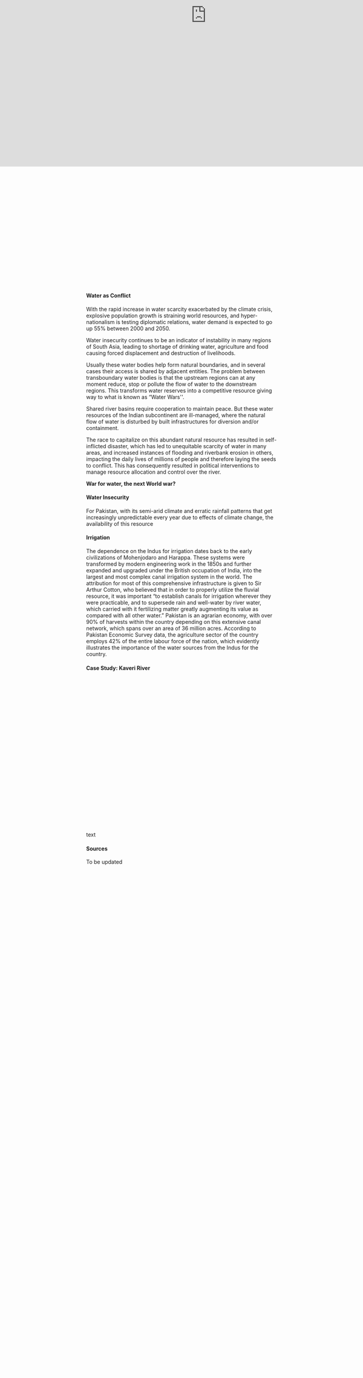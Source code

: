```yaml
---
layout: post
date:   2020-05-10
image: "/conflict_urbanism_sp2020/images/Hydropolitics/Untitled-1.jpg"
title:  "The Land of Sacred Waters: Hydropolitics in the Indian Subcontinent"
author: "Niharika Shekhawat, Pratibha Singh"
---
```



Water is one of the most basic needs for survival, but it also fuels commerce, trade and economic advancements. Water insecurity continues to be an indicator of instability in many regions of the Indian subcontinent, leading to shortage of drinking water, agriculture and food causing forced displacement and destruction of livelihoods. Usually these water bodies help form natural boundaries, and in several cases their access is shared by adjacent entities. The problem between transboundary water bodies is that the upstream regions can at any moment reduce, stop or pollute the flow of water to the downstream regions. This transforms water reserves into a competitive resource giving way to what is known as “Water World wars''. The theme of our project is to understand this hydropolitics in the Indian subcontinent, looking at the different scales of inter- and intra- hydropolitics and their varied repercussions.

This transforms water reserves into a competitive resource giving way to what is known as “***Water World wars***". The theme of our project is to understand this hydropolitics in the Indian subcontinent, looking at the different scales of inter- and intra- hydropolitics and their varied repercussions.

The river was no longer what appeared as “natural”, it had become the only lifeline for millions of people, separated by a politically charged line, giving birth to the volatile hydropolitics in the Indian subcontinent, and its varied repercussions at different scales between and within the nations.


#### Case Study : Indus River


On Feb 20 2019, India announced the decision to block the flow of water from three tributaries of the Indus river into Pakistan, days after the Pulwama terror attack in which 40 soldiers were killed in Kashmir by a suicide bomber from Pakistan.



<div class="iframe-column"><iframe src="https://www.arcgis.com/apps/MapJournal/index.html?appid=a901523dff224ec59a73930d1e98bd5f" style="position:absolute;top:0;left:-175;width:150%;height:800px;" frameborder="0" scrolling="no"></iframe></div>

  <br/>
  <br/>
  <br/>
  <br/>
  <br/>
  <br/>
  <br/>
  <br/>
  <br/>
  <br/>
  <br/>
  <br/>
  <br/>
  <br/>
  <br/>
  <br/>
  <br/>
  <br/>
  <br/>
  <br/>
  <br/>
  <br/>
  <br/>



#### Water as Conflict


With the rapid increase in water scarcity exacerbated by the climate crisis, explosive population growth is straining world resources, and hyper-nationalism is testing diplomatic relations, water demand is expected to go up 55% between 2000 and 2050.

Water insecurity continues to be an indicator of instability in many regions of South Asia, leading to shortage of drinking water, agriculture and food causing forced displacement and destruction of livelihoods. 

Usually these water bodies help form natural boundaries, and in several cases their access is shared by adjacent entities. The problem between transboundary water bodies is that the upstream regions can at any moment reduce, stop or pollute the flow of water to the downstream regions. This transforms water reserves into a competitive resource giving way to what is known as “Water Wars''. 

Shared river basins require cooperation to maintain peace. But these water resources of the Indian subcontinent are ill-managed, where the natural flow of water is disturbed by built infrastructures for diversion and/or containment. 

The race to capitalize on this abundant natural resource has resulted in self-inflicted disaster, which has led to unequitable scarcity of water in many areas, and increased instances of flooding and riverbank erosion in others, impacting the daily lives of millions of people and therefore laying the seeds to conflict. This has consequently resulted in political interventions to manage resource allocation and control over the river.

**War for water, the next World war?**


#### Water Insecurity


For Pakistan, with its semi-arid climate and erratic rainfall patterns that get increasingly unpredictable every year due to effects of climate change, the availability of this resource


#### Irrigation


The dependence on the Indus for irrigation dates back to the early civilizations of Mohenjodaro and Harappa. These systems were transformed by modern engineering work in the 1850s and further expanded and upgraded under the British occupation of India, into the largest and most complex canal irrigation system in the world. The attribution for most of this comprehensive infrastructure is given to Sir Arthur Cotton, who believed that in order to properly utilize the fluvial resource, it was important “to establish canals for irrigation wherever they were practicable, and to supersede rain and well-water by river water, which carried with it fertilizing matter greatly augmenting its value as compared with all other water.”
Pakistan is an agrarian economy, with over 90% of harvests within the country depending on this extensive canal network, which spans over an area of 36 million acres. According to Pakistan Economic Survey data, the agriculture sector of the country employs 42% of the entire labour force of the nation, which evidently illustrates the importance of the water sources from the Indus for the country. 


#### Case Study: Kaveri River

<div class="iframe-column"><iframe src="http://www.arcgis.com/apps/MapJournal/index.html?appid=27f210f1ba314d2e8cab294c724abba8" style="position:absolute;top:0;left:-175;width:150%;height:800px;" frameborder="0" scrolling="no"></iframe></div>

  <br/>
  <br/>
  <br/>
  <br/>
  <br/>
  <br/>
  <br/>
  <br/>
  <br/>
  <br/>
  <br/>
  <br/>
  <br/>
  <br/>
  <br/>
  <br/>
  <br/>
  <br/>
  <br/>
  <br/>
  <br/>
  <br/>
  <br/>
  
  
text


#### Sources  

To be updated
